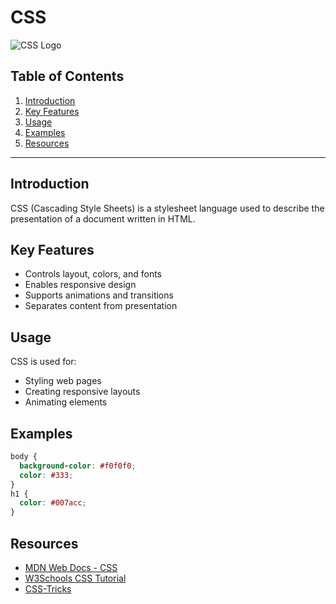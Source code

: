 # CSS

![CSS Logo](https://upload.wikimedia.org/wikipedia/commons/d/d5/CSS3_logo_and_wordmark.svg)

## Table of Contents
1. [Introduction](#introduction)
2. [Key Features](#key-features)
3. [Usage](#usage)
4. [Examples](#examples)
5. [Resources](#resources)

---

## Introduction
CSS (Cascading Style Sheets) is a stylesheet language used to describe the presentation of a document written in HTML.

## Key Features
- Controls layout, colors, and fonts
- Enables responsive design
- Supports animations and transitions
- Separates content from presentation

## Usage
CSS is used for:
- Styling web pages
- Creating responsive layouts
- Animating elements

## Examples
```css
body {
  background-color: #f0f0f0;
  color: #333;
}
h1 {
  color: #007acc;
}
```

## Resources
- [MDN Web Docs - CSS](https://developer.mozilla.org/en-US/docs/Web/CSS)
- [W3Schools CSS Tutorial](https://www.w3schools.com/css/)
- [CSS-Tricks](https://css-tricks.com/)
